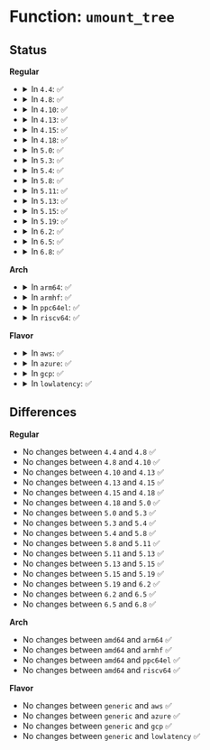 # Function: <code>umount_tree</code>

## Status
<b>Regular</b>
<ul>
<li>
<details>
<summary>In <code>4.4</code>: ✅</summary>

```c
void umount_tree(struct mount *mnt, enum umount_tree_flags how);
```

**Collision:** Unique Static

**Inline:** No

**Transformation:** False

**Instances:**

```
In fs/namespace.c (ffffffff8122bf80)
Location: fs/namespace.c:1399
Inline: False
Direct callers:
  - fs/namespace.c:mark_mounts_for_expiry
  - fs/namespace.c:do_umount
  - fs/namespace.c:do_umount
  - fs/namespace.c:do_umount
  - fs/namespace.c:attach_recursive_mnt
  - fs/namespace.c:__detach_mounts
  - fs/namespace.c:copy_tree
  - fs/namespace.c:drop_collected_mounts
  - fs/namespace.c:do_mount
```
**Symbols:**

```
ffffffff8122bf80-ffffffff8122c22a: umount_tree (STB_LOCAL)
```
</details>
</li>
<li>
<details>
<summary>In <code>4.8</code>: ✅</summary>

```c
void umount_tree(struct mount *mnt, enum umount_tree_flags how);
```

**Collision:** Unique Static

**Inline:** No

**Transformation:** False

**Instances:**

```
In fs/namespace.c (ffffffff812546f0)
Location: fs/namespace.c:1399
Inline: False
Direct callers:
  - fs/namespace.c:do_mount
  - fs/namespace.c:mark_mounts_for_expiry
  - fs/namespace.c:attach_recursive_mnt
  - fs/namespace.c:drop_collected_mounts
  - fs/namespace.c:copy_tree
  - fs/namespace.c:__detach_mounts
  - fs/namespace.c:do_umount
  - fs/namespace.c:do_umount
  - fs/namespace.c:do_umount
```
**Symbols:**

```
ffffffff812546f0-ffffffff812549b4: umount_tree (STB_LOCAL)
```
</details>
</li>
<li>
<details>
<summary>In <code>4.10</code>: ✅</summary>

```c
void umount_tree(struct mount *mnt, enum umount_tree_flags how);
```

**Collision:** Unique Static

**Inline:** No

**Transformation:** False

**Instances:**

```
In fs/namespace.c (ffffffff81267c30)
Location: fs/namespace.c:1473
Inline: False
Direct callers:
  - fs/namespace.c:do_mount
  - fs/namespace.c:mark_mounts_for_expiry
  - fs/namespace.c:attach_recursive_mnt
  - fs/namespace.c:drop_collected_mounts
  - fs/namespace.c:copy_tree
  - fs/namespace.c:__detach_mounts
  - fs/namespace.c:do_umount
  - fs/namespace.c:do_umount
  - fs/namespace.c:do_umount
```
**Symbols:**

```
ffffffff81267c30-ffffffff81267ef8: umount_tree (STB_LOCAL)
```
</details>
</li>
<li>
<details>
<summary>In <code>4.13</code>: ✅</summary>

```c
void umount_tree(struct mount *mnt, enum umount_tree_flags how);
```

**Collision:** Unique Static

**Inline:** No

**Transformation:** False

**Instances:**

```
In fs/namespace.c (ffffffff81275260)
Location: fs/namespace.c:1415
Inline: False
Direct callers:
  - fs/namespace.c:do_mount
  - fs/namespace.c:mark_mounts_for_expiry
  - fs/namespace.c:attach_recursive_mnt
  - fs/namespace.c:drop_collected_mounts
  - fs/namespace.c:copy_tree
  - fs/namespace.c:__detach_mounts
  - fs/namespace.c:do_umount
  - fs/namespace.c:do_umount
  - fs/namespace.c:do_umount
```
**Symbols:**

```
ffffffff81275260-ffffffff81275509: umount_tree (STB_LOCAL)
```
</details>
</li>
<li>
<details>
<summary>In <code>4.15</code>: ✅</summary>

```c
void umount_tree(struct mount *mnt, enum umount_tree_flags how);
```

**Collision:** Unique Static

**Inline:** No

**Transformation:** False

**Instances:**

```
In fs/namespace.c (ffffffff81297b20)
Location: fs/namespace.c:1480
Inline: False
Direct callers:
  - fs/namespace.c:do_mount
  - fs/namespace.c:mark_mounts_for_expiry
  - fs/namespace.c:attach_recursive_mnt
  - fs/namespace.c:drop_collected_mounts
  - fs/namespace.c:copy_tree
  - fs/namespace.c:__detach_mounts
  - fs/namespace.c:do_umount
  - fs/namespace.c:do_umount
  - fs/namespace.c:do_umount
```
**Symbols:**

```
ffffffff81297b20-ffffffff81297dc9: umount_tree (STB_LOCAL)
```
</details>
</li>
<li>
<details>
<summary>In <code>4.18</code>: ✅</summary>

```c
void umount_tree(struct mount *mnt, enum umount_tree_flags how);
```

**Collision:** Unique Static

**Inline:** No

**Transformation:** False

**Instances:**

```
In fs/namespace.c (ffffffff812be170)
Location: fs/namespace.c:1506
Inline: False
Direct callers:
  - fs/namespace.c:do_mount
  - fs/namespace.c:mark_mounts_for_expiry
  - fs/namespace.c:attach_recursive_mnt
  - fs/namespace.c:drop_collected_mounts
  - fs/namespace.c:copy_tree
  - fs/namespace.c:ksys_umount
  - fs/namespace.c:ksys_umount
  - fs/namespace.c:ksys_umount
  - fs/namespace.c:__detach_mounts
```
**Symbols:**

```
ffffffff812be170-ffffffff812be419: umount_tree (STB_LOCAL)
```
</details>
</li>
<li>
<details>
<summary>In <code>5.0</code>: ✅</summary>

```c
void umount_tree(struct mount *mnt, enum umount_tree_flags how);
```

**Collision:** Unique Static

**Inline:** No

**Transformation:** False

**Instances:**

```
In fs/namespace.c (ffffffff812d3480)
Location: fs/namespace.c:1418
Inline: False
Direct callers:
  - fs/namespace.c:do_mount
  - fs/namespace.c:mark_mounts_for_expiry
  - fs/namespace.c:attach_recursive_mnt
  - fs/namespace.c:drop_collected_mounts
  - fs/namespace.c:copy_tree
  - fs/namespace.c:ksys_umount
  - fs/namespace.c:ksys_umount
  - fs/namespace.c:ksys_umount
  - fs/namespace.c:__detach_mounts
```
**Symbols:**

```
ffffffff812d3480-ffffffff812d3729: umount_tree (STB_LOCAL)
```
</details>
</li>
<li>
<details>
<summary>In <code>5.3</code>: ✅</summary>

```c
void umount_tree(struct mount *mnt, enum umount_tree_flags how);
```

**Collision:** Unique Static

**Inline:** No

**Transformation:** False

**Instances:**

```
In fs/namespace.c (ffffffff812f05b0)
Location: fs/namespace.c:1435
Inline: False
Direct callers:
  - fs/namespace.c:do_mount
  - fs/namespace.c:mark_mounts_for_expiry
  - fs/namespace.c:attach_recursive_mnt
  - fs/namespace.c:drop_collected_mounts
  - fs/namespace.c:dissolve_on_fput
  - fs/namespace.c:copy_tree
  - fs/namespace.c:ksys_umount
  - fs/namespace.c:ksys_umount
  - fs/namespace.c:ksys_umount
  - fs/namespace.c:__detach_mounts
```
**Symbols:**

```
ffffffff812f05b0-ffffffff812f0867: umount_tree (STB_LOCAL)
```
</details>
</li>
<li>
<details>
<summary>In <code>5.4</code>: ✅</summary>

```c
void umount_tree(struct mount *mnt, enum umount_tree_flags how);
```

**Collision:** Unique Static

**Inline:** No

**Transformation:** False

**Instances:**

```
In fs/namespace.c (ffffffff81302150)
Location: fs/namespace.c:1435
Inline: False
Direct callers:
  - fs/namespace.c:do_mount
  - fs/namespace.c:mark_mounts_for_expiry
  - fs/namespace.c:attach_recursive_mnt
  - fs/namespace.c:drop_collected_mounts
  - fs/namespace.c:dissolve_on_fput
  - fs/namespace.c:copy_tree
  - fs/namespace.c:ksys_umount
  - fs/namespace.c:ksys_umount
  - fs/namespace.c:ksys_umount
  - fs/namespace.c:__detach_mounts
```
**Symbols:**

```
ffffffff81302150-ffffffff81302407: umount_tree (STB_LOCAL)
```
</details>
</li>
<li>
<details>
<summary>In <code>5.8</code>: ✅</summary>

```c
void umount_tree(struct mount *mnt, enum umount_tree_flags how);
```

**Collision:** Unique Static

**Inline:** No

**Transformation:** False

**Instances:**

```
In fs/namespace.c (ffffffff8133b350)
Location: fs/namespace.c:1485
Inline: False
Direct callers:
  - fs/namespace.c:do_mount
  - fs/namespace.c:shrink_submounts
  - fs/namespace.c:mark_mounts_for_expiry
  - fs/namespace.c:attach_recursive_mnt
  - fs/namespace.c:dissolve_on_fput
  - fs/namespace.c:copy_tree
  - fs/namespace.c:__detach_mounts
  - fs/namespace.c:do_umount
  - fs/namespace.c:do_umount
```
**Symbols:**

```
ffffffff8133b350-ffffffff8133b60d: umount_tree (STB_LOCAL)
```
</details>
</li>
<li>
<details>
<summary>In <code>5.11</code>: ✅</summary>

```c
void umount_tree(struct mount *mnt, enum umount_tree_flags how);
```

**Collision:** Unique Static

**Inline:** No

**Transformation:** False

**Instances:**

```
In fs/namespace.c (ffffffff813471f0)
Location: fs/namespace.c:1488
Inline: False
Direct callers:
  - fs/namespace.c:path_mount
  - fs/namespace.c:shrink_submounts
  - fs/namespace.c:mark_mounts_for_expiry
  - fs/namespace.c:attach_recursive_mnt
  - fs/namespace.c:dissolve_on_fput
  - fs/namespace.c:copy_tree
  - fs/namespace.c:__detach_mounts
  - fs/namespace.c:do_umount
  - fs/namespace.c:do_umount
```
**Symbols:**

```
ffffffff813471f0-ffffffff813474ad: umount_tree (STB_LOCAL)
```
</details>
</li>
<li>
<details>
<summary>In <code>5.13</code>: ✅</summary>

```c
void umount_tree(struct mount *mnt, enum umount_tree_flags how);
```

**Collision:** Unique Static

**Inline:** No

**Transformation:** False

**Instances:**

```
In fs/namespace.c (ffffffff8134d9a0)
Location: fs/namespace.c:1499
Inline: False
Direct callers:
  - fs/namespace.c:path_mount
  - fs/namespace.c:mark_mounts_for_expiry
  - fs/namespace.c:attach_recursive_mnt
  - fs/namespace.c:dissolve_on_fput
  - fs/namespace.c:copy_tree
  - fs/namespace.c:__detach_mounts
  - fs/namespace.c:do_umount
  - fs/namespace.c:do_umount
  - fs/namespace.c:do_umount
```
**Symbols:**

```
ffffffff8134d9a0-ffffffff8134dc5d: umount_tree (STB_LOCAL)
```
</details>
</li>
<li>
<details>
<summary>In <code>5.15</code>: ✅</summary>

```c
void umount_tree(struct mount *mnt, enum umount_tree_flags how);
```

**Collision:** Unique Static

**Inline:** No

**Transformation:** False

**Instances:**

```
In fs/namespace.c (ffffffff8139b970)
Location: fs/namespace.c:1508
Inline: False
Direct callers:
  - fs/namespace.c:path_mount
  - fs/namespace.c:mark_mounts_for_expiry
  - fs/namespace.c:attach_recursive_mnt
  - fs/namespace.c:dissolve_on_fput
  - fs/namespace.c:copy_tree
  - fs/namespace.c:__detach_mounts
  - fs/namespace.c:do_umount
  - fs/namespace.c:do_umount
  - fs/namespace.c:do_umount
```
**Symbols:**

```
ffffffff8139b970-ffffffff8139bc2d: umount_tree (STB_LOCAL)
```
</details>
</li>
<li>
<details>
<summary>In <code>5.19</code>: ✅</summary>

```c
void umount_tree(struct mount *mnt, enum umount_tree_flags how);
```

**Collision:** Unique Static

**Inline:** No

**Transformation:** False

**Instances:**

```
In fs/namespace.c (ffffffff8141e250)
Location: fs/namespace.c:1549
Inline: False
Direct callers:
  - fs/namespace.c:path_mount
  - fs/namespace.c:mark_mounts_for_expiry
  - fs/namespace.c:attach_recursive_mnt
  - fs/namespace.c:dissolve_on_fput
  - fs/namespace.c:copy_tree
  - fs/namespace.c:__detach_mounts
  - fs/namespace.c:do_umount
  - fs/namespace.c:do_umount
  - fs/namespace.c:do_umount
```
**Symbols:**

```
ffffffff8141e250-ffffffff8141e51f: umount_tree (STB_LOCAL)
```
</details>
</li>
<li>
<details>
<summary>In <code>6.2</code>: ✅</summary>

```c
void umount_tree(struct mount *mnt, enum umount_tree_flags how);
```

**Collision:** Unique Static

**Inline:** No

**Transformation:** False

**Instances:**

```
In fs/namespace.c (ffffffff814aa8d0)
Location: fs/namespace.c:1654
Inline: False
Direct callers:
  - fs/namespace.c:path_mount
  - fs/namespace.c:mark_mounts_for_expiry
  - fs/namespace.c:attach_recursive_mnt
  - fs/namespace.c:dissolve_on_fput
  - fs/namespace.c:copy_tree
  - fs/namespace.c:__detach_mounts
  - fs/namespace.c:do_umount
  - fs/namespace.c:do_umount
  - fs/namespace.c:do_umount
```
**Symbols:**

```
ffffffff814aa8d0-ffffffff814aab9f: umount_tree (STB_LOCAL)
```
</details>
</li>
<li>
<details>
<summary>In <code>6.5</code>: ✅</summary>

```c
void umount_tree(struct mount *mnt, enum umount_tree_flags how);
```

**Collision:** Unique Static

**Inline:** No

**Transformation:** False

**Instances:**

```
In fs/namespace.c (ffffffff814df7d0)
Location: fs/namespace.c:1628
Inline: False
Direct callers:
  - fs/namespace.c:path_mount
  - fs/namespace.c:mark_mounts_for_expiry
  - fs/namespace.c:attach_recursive_mnt
  - fs/namespace.c:dissolve_on_fput
  - fs/namespace.c:copy_tree
  - fs/namespace.c:__detach_mounts
  - fs/namespace.c:do_umount
  - fs/namespace.c:do_umount
  - fs/namespace.c:do_umount
```
**Symbols:**

```
ffffffff814df7d0-ffffffff814dfa9f: umount_tree (STB_LOCAL)
```
</details>
</li>
<li>
<details>
<summary>In <code>6.8</code>: ✅</summary>

```c
void umount_tree(struct mount *mnt, enum umount_tree_flags how);
```

**Collision:** Unique Static

**Inline:** No

**Transformation:** False

**Instances:**

```
In fs/namespace.c (ffffffff81512710)
Location: fs/namespace.c:1625
Inline: False
Direct callers:
  - fs/namespace.c:path_mount
  - fs/namespace.c:mark_mounts_for_expiry
  - fs/namespace.c:attach_recursive_mnt
  - fs/namespace.c:dissolve_on_fput
  - fs/namespace.c:copy_tree
  - fs/namespace.c:__detach_mounts
  - fs/namespace.c:do_umount
  - fs/namespace.c:do_umount
  - fs/namespace.c:do_umount
```
**Symbols:**

```
ffffffff81512710-ffffffff81512a38: umount_tree (STB_LOCAL)
```
</details>
</li>
</ul>
<b>Arch</b>
<ul>
<li>
<details>
<summary>In <code>arm64</code>: ✅</summary>

```c
void umount_tree(struct mount *mnt, enum umount_tree_flags how);
```

**Collision:** Unique Static

**Inline:** No

**Transformation:** False

**Instances:**

```
In fs/namespace.c (ffff8000103b54b0)
Location: fs/namespace.c:1435
Inline: False
Direct callers:
  - fs/namespace.c:do_mount
  - fs/namespace.c:mark_mounts_for_expiry
  - fs/namespace.c:attach_recursive_mnt
  - fs/namespace.c:drop_collected_mounts
  - fs/namespace.c:dissolve_on_fput
  - fs/namespace.c:copy_tree
  - fs/namespace.c:ksys_umount
  - fs/namespace.c:ksys_umount
  - fs/namespace.c:ksys_umount
  - fs/namespace.c:__detach_mounts
```
**Symbols:**

```
ffff8000103b54b0-ffff8000103b578c: umount_tree (STB_LOCAL)
```
</details>
</li>
<li>
<details>
<summary>In <code>armhf</code>: ✅</summary>

```c
void umount_tree(struct mount *mnt, enum umount_tree_flags how);
```

**Collision:** Unique Static

**Inline:** No

**Transformation:** False

**Instances:**

```
In fs/namespace.c (c05934a0)
Location: fs/namespace.c:1435
Inline: False
Direct callers:
  - fs/namespace.c:do_mount
  - fs/namespace.c:mark_mounts_for_expiry
  - fs/namespace.c:attach_recursive_mnt
  - fs/namespace.c:drop_collected_mounts
  - fs/namespace.c:dissolve_on_fput
  - fs/namespace.c:copy_tree
  - fs/namespace.c:__detach_mounts
  - fs/namespace.c:do_umount
  - fs/namespace.c:do_umount
  - fs/namespace.c:do_umount
```
**Symbols:**

```
c05934a0-c0593798: umount_tree (STB_LOCAL)
```
</details>
</li>
<li>
<details>
<summary>In <code>ppc64el</code>: ✅</summary>

```c
void umount_tree(struct mount *mnt, enum umount_tree_flags how);
```

**Collision:** Unique Static

**Inline:** No

**Transformation:** False

**Instances:**

```
In fs/namespace.c (c0000000004b0f00)
Location: fs/namespace.c:1435
Inline: False
Direct callers:
  - fs/namespace.c:do_mount
  - fs/namespace.c:mark_mounts_for_expiry
  - fs/namespace.c:attach_recursive_mnt
  - fs/namespace.c:drop_collected_mounts
  - fs/namespace.c:dissolve_on_fput
  - fs/namespace.c:copy_tree
  - fs/namespace.c:ksys_umount
  - fs/namespace.c:ksys_umount
  - fs/namespace.c:ksys_umount
  - fs/namespace.c:__detach_mounts
```
**Symbols:**

```
c0000000004b0f00-c0000000004b1278: umount_tree (STB_LOCAL)
```
</details>
</li>
<li>
<details>
<summary>In <code>riscv64</code>: ✅</summary>

```c
void umount_tree(struct mount *mnt, enum umount_tree_flags how);
```

**Collision:** Unique Static

**Inline:** No

**Transformation:** False

**Instances:**

```
In fs/namespace.c (ffffffe0002784cc)
Location: fs/namespace.c:1435
Inline: False
Direct callers:
  - fs/namespace.c:do_mount
  - fs/namespace.c:mark_mounts_for_expiry
  - fs/namespace.c:attach_recursive_mnt
  - fs/namespace.c:drop_collected_mounts
  - fs/namespace.c:dissolve_on_fput
  - fs/namespace.c:copy_tree
  - fs/namespace.c:ksys_umount
  - fs/namespace.c:ksys_umount
  - fs/namespace.c:ksys_umount
  - fs/namespace.c:__detach_mounts
```
**Symbols:**

```
ffffffe0002784cc-ffffffe00027870c: umount_tree (STB_LOCAL)
```
</details>
</li>
</ul>
<b>Flavor</b>
<ul>
<li>
<details>
<summary>In <code>aws</code>: ✅</summary>

```c
void umount_tree(struct mount *mnt, enum umount_tree_flags how);
```

**Collision:** Unique Static

**Inline:** No

**Transformation:** False

**Instances:**

```
In fs/namespace.c (ffffffff812fa730)
Location: fs/namespace.c:1435
Inline: False
Direct callers:
  - fs/namespace.c:do_mount
  - fs/namespace.c:mark_mounts_for_expiry
  - fs/namespace.c:attach_recursive_mnt
  - fs/namespace.c:drop_collected_mounts
  - fs/namespace.c:dissolve_on_fput
  - fs/namespace.c:copy_tree
  - fs/namespace.c:ksys_umount
  - fs/namespace.c:ksys_umount
  - fs/namespace.c:ksys_umount
  - fs/namespace.c:__detach_mounts
```
**Symbols:**

```
ffffffff812fa730-ffffffff812fa9e7: umount_tree (STB_LOCAL)
```
</details>
</li>
<li>
<details>
<summary>In <code>azure</code>: ✅</summary>

```c
void umount_tree(struct mount *mnt, enum umount_tree_flags how);
```

**Collision:** Unique Static

**Inline:** No

**Transformation:** False

**Instances:**

```
In fs/namespace.c (ffffffff812eb350)
Location: fs/namespace.c:1435
Inline: False
Direct callers:
  - fs/namespace.c:do_mount
  - fs/namespace.c:mark_mounts_for_expiry
  - fs/namespace.c:attach_recursive_mnt
  - fs/namespace.c:drop_collected_mounts
  - fs/namespace.c:dissolve_on_fput
  - fs/namespace.c:copy_tree
  - fs/namespace.c:ksys_umount
  - fs/namespace.c:ksys_umount
  - fs/namespace.c:ksys_umount
  - fs/namespace.c:__detach_mounts
```
**Symbols:**

```
ffffffff812eb350-ffffffff812eb607: umount_tree (STB_LOCAL)
```
</details>
</li>
<li>
<details>
<summary>In <code>gcp</code>: ✅</summary>

```c
void umount_tree(struct mount *mnt, enum umount_tree_flags how);
```

**Collision:** Unique Static

**Inline:** No

**Transformation:** False

**Instances:**

```
In fs/namespace.c (ffffffff812f8520)
Location: fs/namespace.c:1435
Inline: False
Direct callers:
  - fs/namespace.c:do_mount
  - fs/namespace.c:mark_mounts_for_expiry
  - fs/namespace.c:attach_recursive_mnt
  - fs/namespace.c:drop_collected_mounts
  - fs/namespace.c:dissolve_on_fput
  - fs/namespace.c:copy_tree
  - fs/namespace.c:ksys_umount
  - fs/namespace.c:ksys_umount
  - fs/namespace.c:ksys_umount
  - fs/namespace.c:__detach_mounts
```
**Symbols:**

```
ffffffff812f8520-ffffffff812f87d7: umount_tree (STB_LOCAL)
```
</details>
</li>
<li>
<details>
<summary>In <code>lowlatency</code>: ✅</summary>

```c
void umount_tree(struct mount *mnt, enum umount_tree_flags how);
```

**Collision:** Unique Static

**Inline:** No

**Transformation:** False

**Instances:**

```
In fs/namespace.c (ffffffff81309a60)
Location: fs/namespace.c:1435
Inline: False
Direct callers:
  - fs/namespace.c:do_mount
  - fs/namespace.c:mark_mounts_for_expiry
  - fs/namespace.c:attach_recursive_mnt
  - fs/namespace.c:drop_collected_mounts
  - fs/namespace.c:dissolve_on_fput
  - fs/namespace.c:copy_tree
  - fs/namespace.c:ksys_umount
  - fs/namespace.c:ksys_umount
  - fs/namespace.c:ksys_umount
  - fs/namespace.c:__detach_mounts
```
**Symbols:**

```
ffffffff81309a60-ffffffff81309d17: umount_tree (STB_LOCAL)
```
</details>
</li>
</ul>

## Differences
<b>Regular</b>
<ul>
<li>
No changes between <code>4.4</code> and <code>4.8</code> ✅
</li>
<li>
No changes between <code>4.8</code> and <code>4.10</code> ✅
</li>
<li>
No changes between <code>4.10</code> and <code>4.13</code> ✅
</li>
<li>
No changes between <code>4.13</code> and <code>4.15</code> ✅
</li>
<li>
No changes between <code>4.15</code> and <code>4.18</code> ✅
</li>
<li>
No changes between <code>4.18</code> and <code>5.0</code> ✅
</li>
<li>
No changes between <code>5.0</code> and <code>5.3</code> ✅
</li>
<li>
No changes between <code>5.3</code> and <code>5.4</code> ✅
</li>
<li>
No changes between <code>5.4</code> and <code>5.8</code> ✅
</li>
<li>
No changes between <code>5.8</code> and <code>5.11</code> ✅
</li>
<li>
No changes between <code>5.11</code> and <code>5.13</code> ✅
</li>
<li>
No changes between <code>5.13</code> and <code>5.15</code> ✅
</li>
<li>
No changes between <code>5.15</code> and <code>5.19</code> ✅
</li>
<li>
No changes between <code>5.19</code> and <code>6.2</code> ✅
</li>
<li>
No changes between <code>6.2</code> and <code>6.5</code> ✅
</li>
<li>
No changes between <code>6.5</code> and <code>6.8</code> ✅
</li>
</ul>
<b>Arch</b>
<ul>
<li>
No changes between <code>amd64</code> and <code>arm64</code> ✅
</li>
<li>
No changes between <code>amd64</code> and <code>armhf</code> ✅
</li>
<li>
No changes between <code>amd64</code> and <code>ppc64el</code> ✅
</li>
<li>
No changes between <code>amd64</code> and <code>riscv64</code> ✅
</li>
</ul>
<b>Flavor</b>
<ul>
<li>
No changes between <code>generic</code> and <code>aws</code> ✅
</li>
<li>
No changes between <code>generic</code> and <code>azure</code> ✅
</li>
<li>
No changes between <code>generic</code> and <code>gcp</code> ✅
</li>
<li>
No changes between <code>generic</code> and <code>lowlatency</code> ✅
</li>
</ul>
